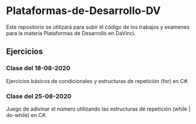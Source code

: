 
# Plataformas-de-Desarrollo-DV
Este repositorio se utilizará para subir el código de los trabajos y examenes para la materia Plataformas de Desarrollo en DaVinci.

## Ejercicios
### Clase del 18-08-2020
Ejercicios básicos de condicionales y estructuras de repetición (for) en C#.
### Clase del 25-08-2020
Juego de adivinar el número utilizando las estructuras de repetición (while | do-while) en C#.